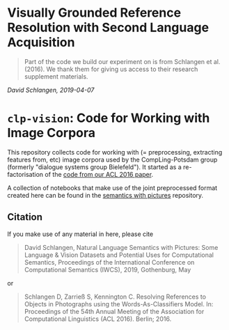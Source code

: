 # Visually Grounded Reference Resolution with Second Language Acquisition

> Part of the code we build our experiment on is from Schlangen et al. (2016). We thank them for giving us access to their research supplement materials.



*David Schlangen, 2019-04-07*

# `clp-vision`: Code for Working with Image Corpora

This repository collects code for working with (= preprocessing, extracting features from, etc) image corpora used by the CompLing-Potsdam group (formerly "dialogue systems group Bielefeld"). It started as a re-factorisation of the [code from our ACL 2016 paper](https://github.com/clp-research/image_wac).

A collection of notebooks that make use of the joint preprocessed format created here can be found in the [semantics with pictures](https://github.com/clp-research/sempix) repository.


## Citation
If you make use of any material in here, please cite

> David Schlangen, Natural Language Semantics with Pictures: Some Language & Vision Datasets and Potential Uses for Computational Semantics, Proceedings of the International Conference on Computational Semantics (IWCS), 2019, Gothenburg, May

or

> Schlangen D, Zarrieß S, Kennington C. Resolving References to Objects in Photographs using the Words-As-Classifiers Model. In: Proceedings of the 54th Annual Meeting of the Association for Computational Linguistics (ACL 2016). Berlin; 2016.



